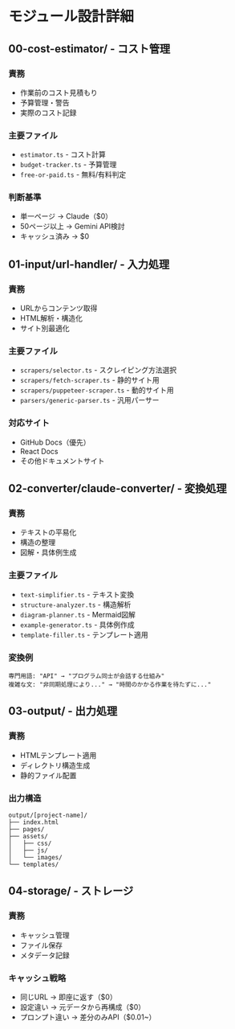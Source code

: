 # モジュール設計詳細

## 00-cost-estimator/ - コスト管理

### 責務
- 作業前のコスト見積もり
- 予算管理・警告
- 実際のコスト記録

### 主要ファイル
- `estimator.ts` - コスト計算
- `budget-tracker.ts` - 予算管理
- `free-or-paid.ts` - 無料/有料判定

### 判断基準
- 単一ページ → Claude（$0）
- 50ページ以上 → Gemini API検討
- キャッシュ済み → $0

## 01-input/url-handler/ - 入力処理

### 責務
- URLからコンテンツ取得
- HTML解析・構造化
- サイト別最適化

### 主要ファイル
- `scrapers/selector.ts` - スクレイピング方法選択
- `scrapers/fetch-scraper.ts` - 静的サイト用
- `scrapers/puppeteer-scraper.ts` - 動的サイト用
- `parsers/generic-parser.ts` - 汎用パーサー

### 対応サイト
- GitHub Docs（優先）
- React Docs
- その他ドキュメントサイト

## 02-converter/claude-converter/ - 変換処理

### 責務
- テキストの平易化
- 構造の整理
- 図解・具体例生成

### 主要ファイル
- `text-simplifier.ts` - テキスト変換
- `structure-analyzer.ts` - 構造解析
- `diagram-planner.ts` - Mermaid図解
- `example-generator.ts` - 具体例作成
- `template-filler.ts` - テンプレート適用

### 変換例
```
専門用語: "API" → "プログラム同士が会話する仕組み"
複雑な文: "非同期処理により..." → "時間のかかる作業を待たずに..."
```

## 03-output/ - 出力処理

### 責務
- HTMLテンプレート適用
- ディレクトリ構造生成
- 静的ファイル配置

### 出力構造
```
output/[project-name]/
├── index.html
├── pages/
├── assets/
│   ├── css/
│   ├── js/
│   └── images/
└── templates/
```

## 04-storage/ - ストレージ

### 責務
- キャッシュ管理
- ファイル保存
- メタデータ記録

### キャッシュ戦略
- 同じURL → 即座に返す（$0）
- 設定違い → 元データから再構成（$0）
- プロンプト違い → 差分のみAPI（$0.01~）